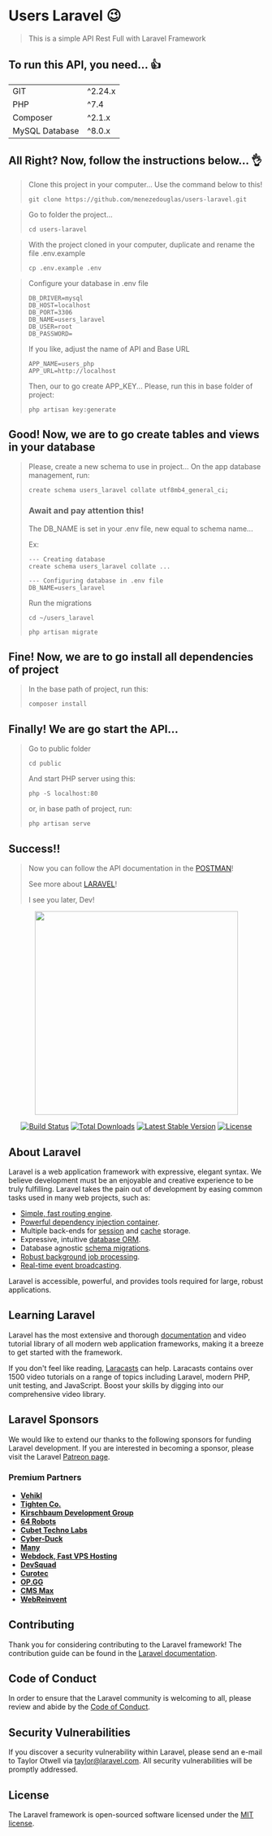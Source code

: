 # Users Laravel 😉

> This is a simple API Rest Full with Laravel Framework


## To run this API, you need... 👍
<table>
    <tbody>
        <tr>
            <td>GIT</td>
            <td>^2.24.x</td>
        </tr>
        <tr>
            <td>PHP</td>
            <td>^7.4</td>
        </tr>
        <tr>
            <td>Composer</td>
            <td>^2.1.x</td>
        </tr>
        <tr>
            <td>MySQL Database</td>
            <td>^8.0.x</td>
        </tr>
    </tbody>
</table>

## All Right? Now, follow the instructions below... 👌

> Clone this project in your computer... Use the command below to this!
>
> ```
> git clone https://github.com/menezedouglas/users-laravel.git
> ```

> Go to folder the project...
>
> ```
> cd users-laravel
> ```

> With the project cloned in your computer, duplicate and rename the file .env.example
>
> ```
> cp .env.example .env  
> ```

> Configure your database in .env file
>
> ``` 
> DB_DRIVER=mysql
> DB_HOST=localhost
> DB_PORT=3306
> DB_NAME=users_laravel
> DB_USER=root
> DB_PASSWORD=
> ```
>
> If you like, adjust the name of API and Base URL
>
> ```
> APP_NAME=users_php 
> APP_URL=http://localhost
> ```
> 
> Then, our to go create APP_KEY... Please, run this in base folder of project:
> ```
> php artisan key:generate
> ```

## Good! Now, we are to go create tables and views in your database

> Please, create a new schema to use in project... On the app database management, run:
> ```
> create schema users_laravel collate utf8mb4_general_ci;
> ```
> 
>
> ### Await and pay attention this!
>
> The DB_NAME is set in your .env file, new equal to schema name...
> 
>  Ex:
> ```
>--- Creating database
> create schema users_laravel collate ...
> 
> --- Configuring database in .env file
> DB_NAME=users_laravel
> ```
> 
> Run the migrations
> 
> ```
> cd ~/users_laravel
> 
> php artisan migrate
> ```
> 

## Fine! Now, we are to go install all dependencies of project
> In the base path of project, run this:
>
> ```
> composer install
> ```

## Finally! We are go start the API...
> Go to public folder
>
> ```
> cd public
> ```
>
> And start PHP server using this:
>
> ```
> php -S localhost:80
> ```
> 
> or, in base path of project, run:
> 
> ```
> php artisan serve
> ```

## Success!!
> Now you can follow the API documentation in the [POSTMAN](https://documenter.getpostman.com/view/9336516/U16bvULL)!
> 
> See more about [LARAVEL](https://laravel.com)!
>
> I see you later, Dev!


<p align="center"><a href="https://laravel.com" target="_blank"><img src="https://raw.githubusercontent.com/laravel/art/master/logo-lockup/5%20SVG/2%20CMYK/1%20Full%20Color/laravel-logolockup-cmyk-red.svg" width="400"></a></p>

<p align="center">
<a href="https://travis-ci.org/laravel/framework"><img src="https://travis-ci.org/laravel/framework.svg" alt="Build Status"></a>
<a href="https://packagist.org/packages/laravel/framework"><img src="https://img.shields.io/packagist/dt/laravel/framework" alt="Total Downloads"></a>
<a href="https://packagist.org/packages/laravel/framework"><img src="https://img.shields.io/packagist/v/laravel/framework" alt="Latest Stable Version"></a>
<a href="https://packagist.org/packages/laravel/framework"><img src="https://img.shields.io/packagist/l/laravel/framework" alt="License"></a>
</p>

## About Laravel

Laravel is a web application framework with expressive, elegant syntax. We believe development must be an enjoyable and creative experience to be truly fulfilling. Laravel takes the pain out of development by easing common tasks used in many web projects, such as:

- [Simple, fast routing engine](https://laravel.com/docs/routing).
- [Powerful dependency injection container](https://laravel.com/docs/container).
- Multiple back-ends for [session](https://laravel.com/docs/session) and [cache](https://laravel.com/docs/cache) storage.
- Expressive, intuitive [database ORM](https://laravel.com/docs/eloquent).
- Database agnostic [schema migrations](https://laravel.com/docs/migrations).
- [Robust background job processing](https://laravel.com/docs/queues).
- [Real-time event broadcasting](https://laravel.com/docs/broadcasting).

Laravel is accessible, powerful, and provides tools required for large, robust applications.

## Learning Laravel

Laravel has the most extensive and thorough [documentation](https://laravel.com/docs) and video tutorial library of all modern web application frameworks, making it a breeze to get started with the framework.

If you don't feel like reading, [Laracasts](https://laracasts.com) can help. Laracasts contains over 1500 video tutorials on a range of topics including Laravel, modern PHP, unit testing, and JavaScript. Boost your skills by digging into our comprehensive video library.

## Laravel Sponsors

We would like to extend our thanks to the following sponsors for funding Laravel development. If you are interested in becoming a sponsor, please visit the Laravel [Patreon page](https://patreon.com/taylorotwell).

### Premium Partners

- **[Vehikl](https://vehikl.com/)**
- **[Tighten Co.](https://tighten.co)**
- **[Kirschbaum Development Group](https://kirschbaumdevelopment.com)**
- **[64 Robots](https://64robots.com)**
- **[Cubet Techno Labs](https://cubettech.com)**
- **[Cyber-Duck](https://cyber-duck.co.uk)**
- **[Many](https://www.many.co.uk)**
- **[Webdock, Fast VPS Hosting](https://www.webdock.io/en)**
- **[DevSquad](https://devsquad.com)**
- **[Curotec](https://www.curotec.com/services/technologies/laravel/)**
- **[OP.GG](https://op.gg)**
- **[CMS Max](https://www.cmsmax.com/)**
- **[WebReinvent](https://webreinvent.com/?utm_source=laravel&utm_medium=github&utm_campaign=patreon-sponsors)**

## Contributing

Thank you for considering contributing to the Laravel framework! The contribution guide can be found in the [Laravel documentation](https://laravel.com/docs/contributions).

## Code of Conduct

In order to ensure that the Laravel community is welcoming to all, please review and abide by the [Code of Conduct](https://laravel.com/docs/contributions#code-of-conduct).

## Security Vulnerabilities

If you discover a security vulnerability within Laravel, please send an e-mail to Taylor Otwell via [taylor@laravel.com](mailto:taylor@laravel.com). All security vulnerabilities will be promptly addressed.

## License

The Laravel framework is open-sourced software licensed under the [MIT license](https://opensource.org/licenses/MIT).
